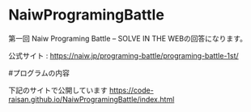 # NaiwProgramingBattle
第一回 Naiw Programing Battle – SOLVE IN THE WEBの回答になります。

公式サイト : https://naiw.jp/programing-battle/programing-battle-1st/

#プログラムの内容

下記のサイトで公開しています
https://code-raisan.github.io/NaiwProgramingBattle/index.html


